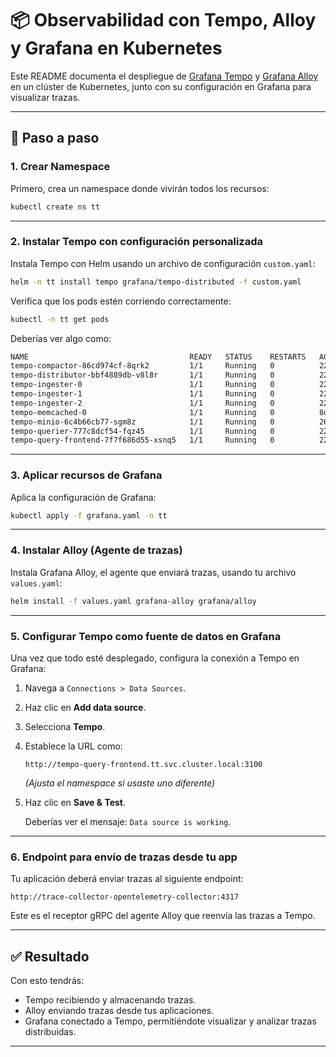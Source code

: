 # 📦 Observabilidad con Tempo, Alloy y Grafana en Kubernetes

Este README documenta el despliegue de [Grafana Tempo](https://grafana.com/oss/tempo/) y [Grafana Alloy](https://grafana.com/docs/alloy/latest/) en un clúster de Kubernetes, junto con su configuración en Grafana para visualizar trazas.

---

## 🚀 Paso a paso

### 1. Crear Namespace

Primero, crea un namespace donde vivirán todos los recursos:

```bash
kubectl create ns tt
```

---

### 2. Instalar Tempo con configuración personalizada

Instala Tempo con Helm usando un archivo de configuración `custom.yaml`:

```bash
helm -n tt install tempo grafana/tempo-distributed -f custom.yaml
```

Verifica que los pods estén corriendo correctamente:

```bash
kubectl -n tt get pods
```

Deberías ver algo como:

```bash
NAME                                    READY   STATUS    RESTARTS   AGE
tempo-compactor-86cd974cf-8qrk2         1/1     Running   0          22h
tempo-distributor-bbf4889db-v8l8r       1/1     Running   0          22h
tempo-ingester-0                        1/1     Running   0          22h
tempo-ingester-1                        1/1     Running   0          22h
tempo-ingester-2                        1/1     Running   0          22h
tempo-memcached-0                       1/1     Running   0          8d
tempo-minio-6c4b66cb77-sgm8z            1/1     Running   0          26h
tempo-querier-777c8dcf54-fqz45          1/1     Running   0          22h
tempo-query-frontend-7f7f686d55-xsnq5   1/1     Running   0          22h
```

---

### 3. Aplicar recursos de Grafana

Aplica la configuración de Grafana:

```bash
kubectl apply -f grafana.yaml -n tt
```

---

### 4. Instalar Alloy (Agente de trazas)

Instala Grafana Alloy, el agente que enviará trazas, usando tu archivo `values.yaml`:

```bash
helm install -f values.yaml grafana-alloy grafana/alloy
```

---

### 5. Configurar Tempo como fuente de datos en Grafana

Una vez que todo esté desplegado, configura la conexión a Tempo en Grafana:

1. Navega a `Connections > Data Sources`.
2. Haz clic en **Add data source**.
3. Selecciona **Tempo**.
4. Establece la URL como:

    ```text
    http://tempo-query-frontend.tt.svc.cluster.local:3100
    ```

    *(Ajusta el namespace si usaste uno diferente)*

5. Haz clic en **Save & Test**.

    Deberías ver el mensaje: `Data source is working`.

---

### 6. Endpoint para envío de trazas desde tu app

Tu aplicación deberá enviar trazas al siguiente endpoint:

```text
http://trace-collector-opentelemetry-collector:4317
```

Este es el receptor gRPC del agente Alloy que reenvía las trazas a Tempo.

---

## ✅ Resultado

Con esto tendrás:

- Tempo recibiendo y almacenando trazas.
- Alloy enviando trazas desde tus aplicaciones.
- Grafana conectado a Tempo, permitiéndote visualizar y analizar trazas distribuidas.

---
